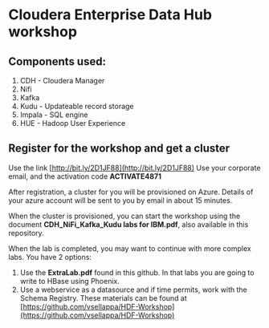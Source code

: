 # Cloudera Enterprise Data Hub workshop

## Components used:
1. CDH - Cloudera Manager
2. Nifi 
3. Kafka  
4. Kudu - Updateable record storage
5. Impala - SQL engine
6. HUE - Hadoop User Experience

## Register for the workshop and get a cluster
Use the link [http://bit.ly/2D1JF88](http://bit.ly/2D1JF88)
Use your corporate email, and the activation code **ACTIVATE4871**

After registration, a cluster for you will be provisioned on Azure.
Details of your azure account will be sent to you by email in about 15 minutes.

When the cluster is provisioned, you can start the workshop using the document **CDH_NiFi_Kafka_Kudu labs for IBM.pdf**, also 
available in this repository.

When the lab is completed, you may want to continue with more complex labs. You have 2 options:
1. Use the **ExtraLab.pdf** found in this github. In that labs you are going to write to HBase using Phoenix.
2. Use a webservice as a datasource and if time permits, work with the Schema Registry. These materials can be found at 
[https://github.com/vsellappa/HDF-Workshop](https://github.com/vsellappa/HDF-Workshop)

